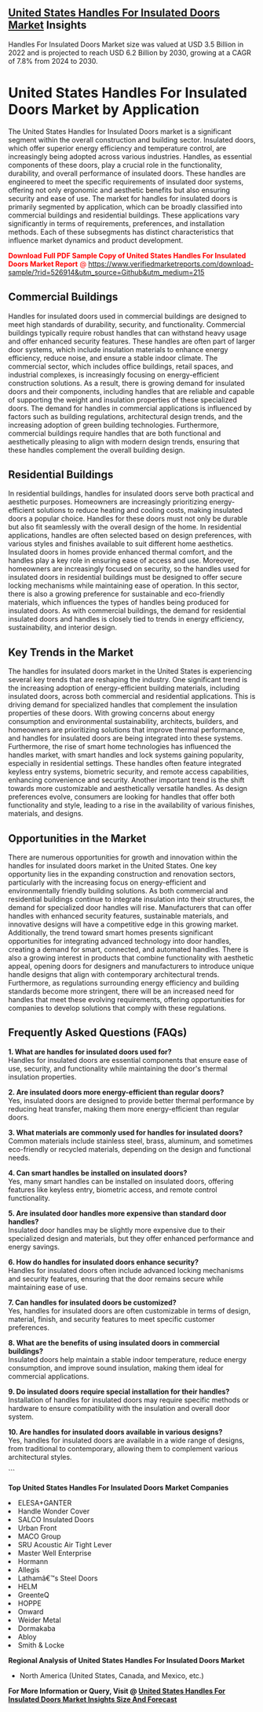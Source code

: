 <h2><a href="https://www.verifiedmarketreports.com/download-sample/?rid=526914&amp;utm_source=Github&amp;utm_medium=215" target="_blank">United States Handles For Insulated Doors Market</a> Insights</h2><p>Handles For Insulated Doors Market size was valued at USD 3.5 Billion in 2022 and is projected to reach USD 6.2 Billion by 2030, growing at a CAGR of 7.8% from 2024 to 2030.</p><p> <h1>United States Handles For Insulated Doors Market by Application</h1> <p>The United States Handles for Insulated Doors market is a significant segment within the overall construction and building sector. Insulated doors, which offer superior energy efficiency and temperature control, are increasingly being adopted across various industries. Handles, as essential components of these doors, play a crucial role in the functionality, durability, and overall performance of insulated doors. These handles are engineered to meet the specific requirements of insulated door systems, offering not only ergonomic and aesthetic benefits but also ensuring security and ease of use. The market for handles for insulated doors is primarily segmented by application, which can be broadly classified into commercial buildings and residential buildings. These applications vary significantly in terms of requirements, preferences, and installation methods. Each of these subsegments has distinct characteristics that influence market dynamics and product development. <p><span class=""><span style="color: #ff0000;"><strong>Download Full PDF Sample Copy of United States Handles For Insulated Doors Market Report</strong> @ </span><a href="https://www.verifiedmarketreports.com/download-sample/?rid=526914&amp;utm_source=Github&amp;utm_medium=215" target="_blank">https://www.verifiedmarketreports.com/download-sample/?rid=526914&amp;utm_source=Github&amp;utm_medium=215</a></span></p></p> <h2>Commercial Buildings</h2> <p>Handles for insulated doors used in commercial buildings are designed to meet high standards of durability, security, and functionality. Commercial buildings typically require robust handles that can withstand heavy usage and offer enhanced security features. These handles are often part of larger door systems, which include insulation materials to enhance energy efficiency, reduce noise, and ensure a stable indoor climate. The commercial sector, which includes office buildings, retail spaces, and industrial complexes, is increasingly focusing on energy-efficient construction solutions. As a result, there is growing demand for insulated doors and their components, including handles that are reliable and capable of supporting the weight and insulation properties of these specialized doors. The demand for handles in commercial applications is influenced by factors such as building regulations, architectural design trends, and the increasing adoption of green building technologies. Furthermore, commercial buildings require handles that are both functional and aesthetically pleasing to align with modern design trends, ensuring that these handles complement the overall building design. </p> <h2>Residential Buildings</h2> <p>In residential buildings, handles for insulated doors serve both practical and aesthetic purposes. Homeowners are increasingly prioritizing energy-efficient solutions to reduce heating and cooling costs, making insulated doors a popular choice. Handles for these doors must not only be durable but also fit seamlessly with the overall design of the home. In residential applications, handles are often selected based on design preferences, with various styles and finishes available to suit different home aesthetics. Insulated doors in homes provide enhanced thermal comfort, and the handles play a key role in ensuring ease of access and use. Moreover, homeowners are increasingly focused on security, so the handles used for insulated doors in residential buildings must be designed to offer secure locking mechanisms while maintaining ease of operation. In this sector, there is also a growing preference for sustainable and eco-friendly materials, which influences the types of handles being produced for insulated doors. As with commercial buildings, the demand for residential insulated doors and handles is closely tied to trends in energy efficiency, sustainability, and interior design. </p> <h2>Key Trends in the Market</h2> <p>The handles for insulated doors market in the United States is experiencing several key trends that are reshaping the industry. One significant trend is the increasing adoption of energy-efficient building materials, including insulated doors, across both commercial and residential applications. This is driving demand for specialized handles that complement the insulation properties of these doors. With growing concerns about energy consumption and environmental sustainability, architects, builders, and homeowners are prioritizing solutions that improve thermal performance, and handles for insulated doors are being integrated into these systems. Furthermore, the rise of smart home technologies has influenced the handles market, with smart handles and lock systems gaining popularity, especially in residential settings. These handles often feature integrated keyless entry systems, biometric security, and remote access capabilities, enhancing convenience and security. Another important trend is the shift towards more customizable and aesthetically versatile handles. As design preferences evolve, consumers are looking for handles that offer both functionality and style, leading to a rise in the availability of various finishes, materials, and designs. </p> <h2>Opportunities in the Market</h2> <p>There are numerous opportunities for growth and innovation within the handles for insulated doors market in the United States. One key opportunity lies in the expanding construction and renovation sectors, particularly with the increasing focus on energy-efficient and environmentally friendly building solutions. As both commercial and residential buildings continue to integrate insulation into their structures, the demand for specialized door handles will rise. Manufacturers that can offer handles with enhanced security features, sustainable materials, and innovative designs will have a competitive edge in this growing market. Additionally, the trend toward smart homes presents significant opportunities for integrating advanced technology into door handles, creating a demand for smart, connected, and automated handles. There is also a growing interest in products that combine functionality with aesthetic appeal, opening doors for designers and manufacturers to introduce unique handle designs that align with contemporary architectural trends. Furthermore, as regulations surrounding energy efficiency and building standards become more stringent, there will be an increased need for handles that meet these evolving requirements, offering opportunities for companies to develop solutions that comply with these regulations. </p> <h2>Frequently Asked Questions (FAQs)</h2> <p><strong>1. What are handles for insulated doors used for?</strong><br>Handles for insulated doors are essential components that ensure ease of use, security, and functionality while maintaining the door's thermal insulation properties.</p> <p><strong>2. Are insulated doors more energy-efficient than regular doors?</strong><br>Yes, insulated doors are designed to provide better thermal performance by reducing heat transfer, making them more energy-efficient than regular doors.</p> <p><strong>3. What materials are commonly used for handles for insulated doors?</strong><br>Common materials include stainless steel, brass, aluminum, and sometimes eco-friendly or recycled materials, depending on the design and functional needs.</p> <p><strong>4. Can smart handles be installed on insulated doors?</strong><br>Yes, many smart handles can be installed on insulated doors, offering features like keyless entry, biometric access, and remote control functionality.</p> <p><strong>5. Are insulated door handles more expensive than standard door handles?</strong><br>Insulated door handles may be slightly more expensive due to their specialized design and materials, but they offer enhanced performance and energy savings.</p> <p><strong>6. How do handles for insulated doors enhance security?</strong><br>Handles for insulated doors often include advanced locking mechanisms and security features, ensuring that the door remains secure while maintaining ease of use.</p> <p><strong>7. Can handles for insulated doors be customized?</strong><br>Yes, handles for insulated doors are often customizable in terms of design, material, finish, and security features to meet specific customer preferences.</p> <p><strong>8. What are the benefits of using insulated doors in commercial buildings?</strong><br>Insulated doors help maintain a stable indoor temperature, reduce energy consumption, and improve sound insulation, making them ideal for commercial applications.</p> <p><strong>9. Do insulated doors require special installation for their handles?</strong><br>Installation of handles for insulated doors may require specific methods or hardware to ensure compatibility with the insulation and overall door system.</p> <p><strong>10. Are handles for insulated doors available in various designs?</strong><br>Yes, handles for insulated doors are available in a wide range of designs, from traditional to contemporary, allowing them to complement various architectural styles.</p> ```</p><p><strong>Top United States Handles For Insulated Doors Market Companies</strong></p><div data-test-id=""><p><li>ELESA+GANTER</li><li> Handle Wonder Cover</li><li> SALCO Insulated Doors</li><li> Urban Front</li><li> MACO Group</li><li> SRU Acoustic Air Tight Lever</li><li> Master Well Enterprise</li><li> Hormann</li><li> Allegis</li><li> Lathamâ€™s Steel Doors</li><li> HELM</li><li> GreenteQ</li><li> HOPPE</li><li> Onward</li><li> Weider Metal</li><li> Dormakaba</li><li> Abloy</li><li> Smith & Locke</li></p><div><strong>Regional Analysis of&nbsp;United States Handles For Insulated Doors Market</strong></div><ul><li dir="ltr"><p dir="ltr">North America&nbsp;(United States, Canada, and Mexico, etc.)</p></li></ul><p><strong>For More Information or Query, Visit @&nbsp;</strong><strong><a href="https://www.verifiedmarketreports.com/product/handles-for-insulated-doors-market/?utm_source=Github&amp;utm_medium=215" target="_blank">United States Handles For Insulated Doors Market Insights Size And Forecast</a></strong></p></div>

